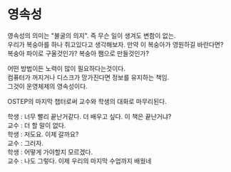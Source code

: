 # 영속성
영속성의 의미는 "불굴의 의지". 즉 무슨 일이 생겨도 변함이 없는.  
우리가 복숭아를 하나 쥐고있다고 생각해보자. 만약 이 복숭아가 영원하길 바란다면?  
복숭아 파이로 구울것인가? 복숭아 쨈으로 만들것인가?  

어떤 방법이든 노력이 많이 필요하다는것이다.  
컴퓨터가 꺼지거나 디스크가 망가진다면 정보를 유지하는 책임.  
그것이 운영체제의 영속성이다.  

OSTEP의 마지막 챕터로써 교수와 학생의 대화로 마무리된다.  

학생 : 너무 빨리 끝난거같다. 더 배우고 싶다. 이 책은 끝난거냐?  
교수 : 더 할 말이 없다.  
학생 : 저도요. 이제 갈까요?  
교수 : 그러자.  
학생 : 어떻게 가야할지 모르겠다.  
교수 : 나도 그렇다. 이제 우리의 마지막 수업까지 배웠네  

